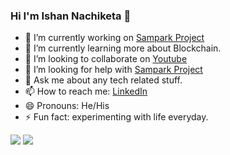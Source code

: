 ### Hi I'm Ishan Nachiketa 👋

<!--
**IshanNachiketa/IshanNachiketa** is a ✨ _special_ ✨ repository because its `README.md` (this file) appears on your GitHub profile.

Here are some ideas to get you started:
-->
- 🔭 I’m currently working on [Sampark Project]( https://github.com/users/IshanNachiketa/projects/1)
- 🌱 I’m currently learning more about Blockchain.
- 👯 I’m looking to collaborate on [Youtube]( https://www.youtube.com/c/IshanNachiketa)
- 🤔 I’m looking for help with [Sampark Project]( https://github.com/users/IshanNachiketa/projects/1)
- 💬 Ask me about any tech related stuff.
- 📫 How to reach me: [LinkedIn]( https://www.linkedin.com/in/ishannachiketa/)
- 😄 Pronouns: He/His
- ⚡ Fun fact: experimenting with life everyday.

<img src="https://github-readme-stats.vercel.app/api/top-langs/?username=ishannachiketa&layout=compact">
<img src="https://github-readme-stats.vercel.app/api?username=ishannachiketa&&show_icons=true&title_color=58a6ff&icon_color=1f6feb&text_color=161b22&bg_color=ffffff">


